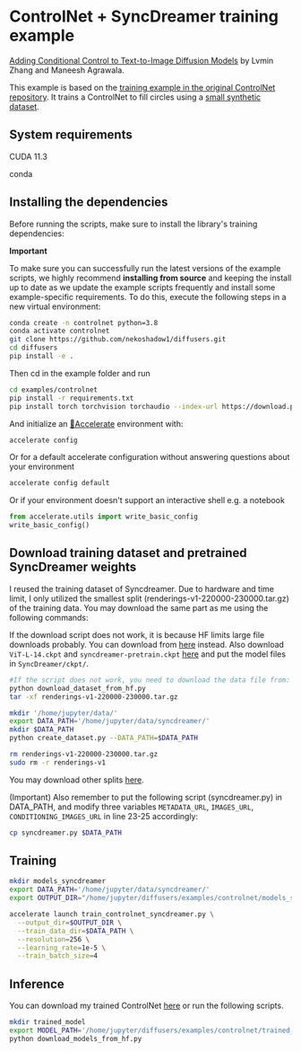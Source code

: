 # ControlNet + SyncDreamer training example

[Adding Conditional Control to Text-to-Image Diffusion Models](https://arxiv.org/abs/2302.05543) by Lvmin Zhang and Maneesh Agrawala.

This example is based on the [training example in the original ControlNet repository](https://github.com/lllyasviel/ControlNet/blob/main/docs/train.md). It trains a ControlNet to fill circles using a [small synthetic dataset](https://huggingface.co/datasets/fusing/fill50k).

## System requirements

CUDA 11.3

conda

## Installing the dependencies

Before running the scripts, make sure to install the library's training dependencies:

**Important**

To make sure you can successfully run the latest versions of the example scripts, we highly recommend **installing from source** and keeping the install up to date as we update the example scripts frequently and install some example-specific requirements. To do this, execute the following steps in a new virtual environment:

```bash
conda create -n controlnet python=3.8
conda activate controlnet
git clone https://github.com/nekoshadow1/diffusers.git
cd diffusers
pip install -e .
```

Then cd in the example folder and run

```bash
cd examples/controlnet
pip install -r requirements.txt
pip install torch torchvision torchaudio --index-url https://download.pytorch.org/whl/cu113
```

And initialize an [🤗Accelerate](https://github.com/huggingface/accelerate/) environment with:

```bash
accelerate config
```

Or for a default accelerate configuration without answering questions about your environment

```bash
accelerate config default
```

Or if your environment doesn't support an interactive shell e.g. a notebook

```python
from accelerate.utils import write_basic_config
write_basic_config()
```

## Download training dataset and pretrained SyncDreamer weights

I reused the training dataset of Syncdreamer. Due to hardware and time limit, I only utilized the smallest split (renderings-v1-220000-230000.tar.gz) of the training data. You may download the same part as me using the following commands:

If the download script does not work, it is because HF limits large file downloads probably. You can download from [here](https://connecthkuhk-my.sharepoint.com/personal/yuanly_connect_hku_hk/_layouts/15/onedrive.aspx?id=%2Fpersonal%2Fyuanly%5Fconnect%5Fhku%5Fhk%2FDocuments%2FSyncDreamerData&ga=1) instead.
Also download `ViT-L-14.ckpt` and `syncdreamer-pretrain.ckpt` [here](https://connecthkuhk-my.sharepoint.com/personal/yuanly_connect_hku_hk/_layouts/15/onedrive.aspx?id=%2Fpersonal%2Fyuanly%5Fconnect%5Fhku%5Fhk%2FDocuments%2FSyncDreamer&ga=1) and put the model files in `SyncDreamer/ckpt/`. 

```bash
#If the script does not work, you need to download the data file from: 
python download_dataset_from_hf.py
tar -xf renderings-v1-220000-230000.tar.gz

mkdir '/home/jupyter/data/'
export DATA_PATH='/home/jupyter/data/syncdreamer/'
mkdir $DATA_PATH
python create_dataset.py --DATA_PATH=$DATA_PATH

rm renderings-v1-220000-230000.tar.gz
sudo rm -r renderings-v1
```

You may download other splits [here](https://connecthkuhk-my.sharepoint.com/personal/yuanly_connect_hku_hk/_layouts/15/onedrive.aspx?id=%2Fpersonal%2Fyuanly%5Fconnect%5Fhku%5Fhk%2FDocuments%2FSyncDreamerData&ga=1).

(Important) Also remember to put the following script (syncdreamer.py) in DATA_PATH, and modify three variables `METADATA_URL`, `IMAGES_URL`, `CONDITIONING_IMAGES_URL` in line 23-25 accordingly:

```bash
cp syncdreamer.py $DATA_PATH
```

## Training

```bash
mkdir models_syncdreamer
export DATA_PATH='/home/jupyter/data/syncdreamer/'
export OUTPUT_DIR="/home/jupyter/diffusers/examples/controlnet/models_syncdreamer"

accelerate launch train_controlnet_syncdreamer.py \
  --output_dir=$OUTPUT_DIR \
  --train_data_dir=$DATA_PATH \
  --resolution=256 \
  --learning_rate=1e-5 \
  --train_batch_size=4
```

## Inference

You can download my trained ControlNet [here](https://huggingface.co/jianfuzhang233/controlnet_syncdreamer/tree/main) or run the following scripts.

```bash
mkdir trained_model
export MODEL_PATH='/home/jupyter/diffusers/examples/controlnet/trained_model/'
python download_models_from_hf.py
```